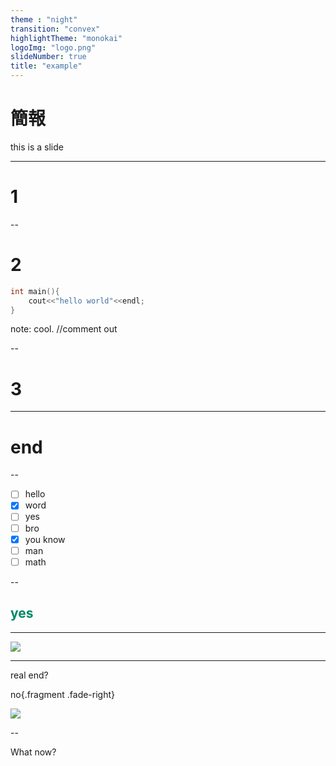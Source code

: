 ```yaml
---
theme : "night"
transition: "convex"
highlightTheme: "monokai"
logoImg: "logo.png"
slideNumber: true
title: "example"
---
```

# 簡報

this is a slide

---

# 1

--

# 2
```cpp
int main(){
    cout<<"hello world"<<endl;
}
```
note: cool.
//comment out


--

# 3

---

# end

--

* [ ] hello
* [X] word
* [ ] yes
* [ ] bro
* [X] you know
* [ ] man
* [ ] math

--

## <font color=#008866>yes</font>

---

![](http://i.giphy.com/90F8aUepslB84.gif)



---


real end?

no{.fragment .fade-right}


![](https://i.giphy.com/media/KXgJsSeOfvSgg/giphy.gif)

--

What now?